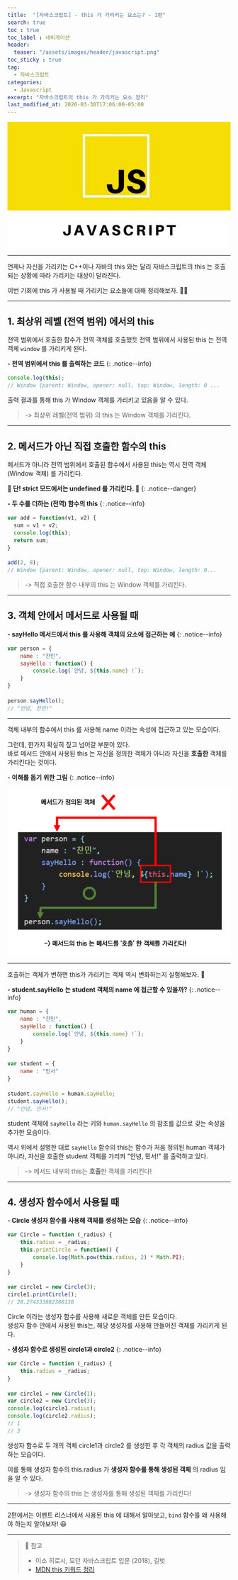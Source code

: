 ```yaml
---
title:  "[자바스크립트] - this 가 가리키는 요소는? - 1편"
search: true
toc : true
toc_label : 네비게이션
header:
  teaser: "/assets/images/header/javascript.png"
toc_sticky : true
tag:
  - 자바스크립트
categories:
  - Javascript
excerpt: "자바스크립트의 this 가 가리키는 요소 정리"
last_modified_at: 2020-03-30T17:06:00-05:00
---
```

<img src = "/assets/images/header/javascript.png">

---

언제나 자신을 가리키는 C++이나 자바의 this 와는 달리 자바스크립트의 this 는 호출되는 상황에 따라 가리키는 대상이 달라진다.   

이번 기회에 this 가 사용될 때 가리키는 요소들에 대해 정리해보자. 👩‍🏫

---

## 1. 최상위 레벨 (전역 범위) 에서의 this

전역 범위에서 호출한 함수가 전역 객체를 호출했듯 전역 범위에서 사용된 this 는 전역 객체 `window` 를 가리키게 된다.

**- 전역 범위에서 this 를 출력하는 코드**
{: .notice--info}

```javascript
console.log(this);
// Window {parent: Window, opener: null, top: Window, length: 0 ...
```

출력 결과를 통해 this 가 Window 객체를 가리키고 있음을 알 수 있다.

> -> 최상위 레벨(전역 범위) 의 this 는 Window 객체를 가리킨다.

---

## 2. 메서드가 아닌 직접 호출한 함수의 this   

메서드가 아니라 전역 범위에서 호출된 함수에서 사용된 this는 역시 전역 객체 (Window 객체) 를 가리킨다.

**🚨 단! strict 모드에서는 undefined 를 가리킨다. 🚨**
{: .notice--danger}

**- 두 수를 더하는 (전역) 함수의 this**
{: .notice--info}

```javascript
var add = function(v1, v2) {
  sum = v1 + v2;
  console.log(this);
  return sum;
}

add(2, 8);
// Window {parent: Window, opener: null, top: Window, length: 0...
```
> -> 직접 호출한 함수 내부의 this 는 Window 객체를 가리킨다.

---

## 3. 객체 안에서 메서드로 사용될 때

**- sayHello 메서드에서 this 를 사용해 객체의 요소에 접근하는 예**
{: .notice--info}

```javascript
var person = {
    name : "찬민",
    sayHello : function() {
        console.log(`안녕, ${this.name} !`);
    }
}

person.sayHello();
// "안녕, 찬민!"
```

---

객체 내부의 함수에서 this 를 사용해 name 이라는 속성에 접근하고 있는 모습이다.  

그런데, 한가지 확실히 짚고 넘어갈 부분이 있다.   
바로 메서드 안에서 사용된 this 는 자신을 정의한 객체가 아니라 자신을 **호출한** 객체를 가리킨다는 것이다.

**- 이해를 돕기 위한 그림**
{: .notice--info}

<img src = "/assets/images/2020-03-30-this-정리하기/함수에서_this.PNG">

---

호출하는 객체가 변하면 this가 가리키는 객체 역시 변화하는지 실험해보자. 🧪

**- student.sayHello 는 student 객체의 name 에 접근할 수 있을까?**
{: .notice--info}

```javascript
var human = {
    name : "찬민",
    sayHello : function() {
        console.log(`안녕, ${this.name} !`);
    }
}

var student = {
    name : "민서"
}

student.sayHello = human.sayHello;
student.sayHello();
// "안녕, 민서!"
```

student 객체에 `sayHello` 라는 키와 `human.sayHello` 의 참조를 값으로 갖는 속성을 추가한 모습이다.   

역시 위에서 설명한 대로 `sayHello` 함수의 this는 함수가 처음 정의된 human 객체가 아니라, 자신을 호출한 student 객체를 가리켜 "안녕, 민서!" 를 출력하고 있다.

> -> 메서드 내부의 this는 **호출**한 객체를 가리킨다!

---

## 4. 생성자 함수에서 사용될 때

**- Circle 생성자 함수를 사용해 객체를 생성하는 모습**
{: .notice--info}

```javascript
var Circle = function (_radius) {
    this.radius = _radius;
    this.printCircle = function() {
        console.log(Math.pow(this.radius, 2) * Math.PI);
    }
}

var circle1 = new Circle(3);
circle1.printCircle();
// 28.274333882308138
```

Circle 이라는 생성자 함수를 사용해 새로운 객체를 만든 모습이다.   
생성자 함수 안에서 사용된 this는, 해당 생성자를 사용해 만들어진 객체를 가리키게 된다.

**- 생성자 함수로 생성된 circle1과 circle2**
{: .notice--info}

```javascript
var Circle = function (_radius) {
    this.radius = _radius;
}

var circle1 = new Circle(1);
var circle2 = new Circle(3);
console.log(circle1.radius);
console.log(circle2.radius);
// 1
// 3
```

생성자 함수로 두 개의 객체 circle1과 circle2 를 생성한 후 각 객체의 radius 값을 출력하는 모습이다.   

이를 통해 생성자 함수의 this.radius 가 **생성자 함수를 통해 생성된 객체** 의 radius 임을 알 수 있다.   

> -> 생성자 함수의 this 는 생성자를 통해 생성된 객체를 가리킨다!

---

2편에서는 이벤트 리스너에서 사용된 this 에 대해서 알아보고, `bind` 함수를 왜 사용해야 하는지 알아보자! 😆

---

> 📖 참고
> - 이소 히로시, 모던 자바스크립트 입문 (2018), 길벗
> - [MDN this 키워드 정리](https://developer.mozilla.org/en-US/docs/Web/JavaScript/Reference/Operators/this#The_bind_method)
